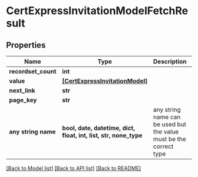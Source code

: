 # CertExpressInvitationModelFetchResult


## Properties
Name | Type | Description | Notes
------------ | ------------- | ------------- | -------------
**recordset_count** | **int** |  | [optional] 
**value** | [**[CertExpressInvitationModel]**](CertExpressInvitationModel.md) |  | [optional] 
**next_link** | **str** |  | [optional] 
**page_key** | **str** |  | [optional] 
**any string name** | **bool, date, datetime, dict, float, int, list, str, none_type** | any string name can be used but the value must be the correct type | [optional]

[[Back to Model list]](../README.md#documentation-for-models) [[Back to API list]](../README.md#documentation-for-api-endpoints) [[Back to README]](../README.md)


